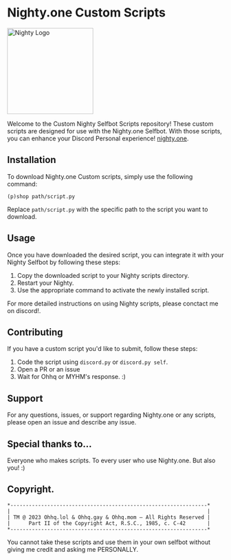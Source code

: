 # Nighty.one Custom Scripts

<img src="https://nighty.one/assets/images/logo/nighty.png" alt="Nighty Logo" width="200">

Welcome to the Custom Nighty Selfbot Scripts repository! These custom scripts are designed for use with the Nighty.one Selfbot. With those scripts, you can enhance your Discord Personal experience! [nighty.one](https://nighty.one).

## Installation

To download Nighty.one Custom scripts, simply use the following command:

```
(p)shop path/script.py
```

Replace `path/script.py` with the specific path to the script you want to download.

## Usage

Once you have downloaded the desired script, you can integrate it with your Nighty Selfbot by following these steps:

1. Copy the downloaded script to your Nighty scripts directory.
2. Restart your Nighty.
3. Use the appropriate command to activate the newly installed script.

For more detailed instructions on using Nighty scripts, please conctact me on discord!.

## Contributing

If you have a custom script you'd like to submit, follow these steps:

1. Code the script using `discord.py` or `discord.py self`.
2. Open a PR or an issue
3. Wait for Ohhq or MYHM's response. :)

## Support

For any questions, issues, or support regarding Nighty.one or any scripts, please open an issue and describe any issue.

## Special thanks to...

Everyone who makes scripts. To every user who use Nighty.one. But also you! :)

## Copyright.

    *----------------------------------------------------------------*
    |                                                                |
    | TM @ 2023 Ohhq.lol & Ohhq.gay & Ohhq.mom — All Rights Reserved |
    |      Part II of the Copyright Act, R.S.C., 1985, c. C-42       |
    *----------------------------------------------------------------*
   You cannot take these scripts and use them in your own selfbot without giving me credit and asking me PERSONALLY.
